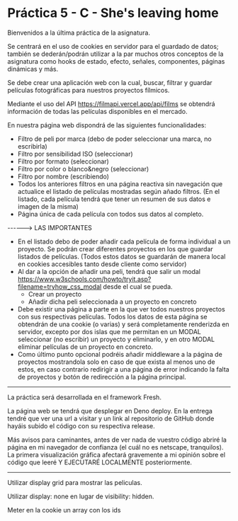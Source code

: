 # Práctica 5 - C - She's leaving home

Bienvenidos a la última práctica de la asignatura.  

Se centrará en el uso de cookies en servidor para el guardado de datos; también se dederán/podrán utilizar a la par muchos otros conceptos de la asignatura como hooks de estado, efecto, señales, componentes, páginas dinámicas y más.  

Se debe crear una aplicación web con la cual, buscar, filtrar y guardar películas fotográficas para nuestros proyectos fílmicos.

Mediante el uso del API  https://filmapi.vercel.app/api/films se obtendrá información de todas las películas disponibles en el mercado.

En nuestra página web dispondrá de las siguientes funcionalidades:
* Filtro de peli por marca (debo de poder seleccionar una marca, no escribirla)
* Filtro por sensibilidad ISO (seleccionar)
* Filtro por formato (seleccionar)
* Filtro por color o blanco&negro (seleccionar)
* Filtro por nombre (escribiendo)
* Todos los anteriores filtros en una página reactiva sin navegación que actualice el listado de películas mostradas según añado filtros. (En el listado, cada película tendrá que tener un resumen de sus datos e imagen de la misma)
* Página única de cada película con todos sus datos al completo.

------> LAS IMPORTANTES
* En el listado debo de poder añadir cada película de forma individual a un proyecto. Se podrán crear diferentes proyectos en los que guardar listados de películas. (Todos estos datos se guardarán de manera local en cookies accesibles tanto desde cliente como servidor)
* Al dar a la opción de añadir una peli, tendrá que salir un modal  https://www.w3schools.com/howto/tryit.asp?filename=tryhow_css_modal desde el cual se pueda.
    * Crear un proyecto
    * Añadir dicha peli seleccionada a un proyecto en concreto
* Debe existir una página a parte en la que ver todos nuestros proyectos con sus respectivas películas. Todos los datos de esta página se obtendrán de una cookie (o varias) y será completamente renderizda en servidor, excepto por dos islas que me permitan en un MODAL seleccionar (no escribir) un proyecto y eliminarlo, y en otro MODAL eliminar películas de un proyecto en concreto.
* Como último punto opcional podréis añadir middleware a la página de proyectos mostrandola solo en caso de que exista al menos uno de estos, en caso contrario redirigir a una página de error indicando la falta de proyectos y botón de redirección a la página principal.
--------
La práctica será desarrollada en el framework Fresh.

La página web se tendrá que desplegar en Deno deploy. En la entrega tendré que ver una url a visitar y un link al repositorio de GitHub donde hayáis subido el código con su respectiva release.

Más avisos para caminantes, antes de ver nada de vuestro código abriré la página en mi navegador de confianza (el cuál no es netscape, tranquilos). La primera visualización gráfica afectará gravemente a mi opinión sobre el código que leeré Y EJECUTARÉ LOCALMENTE posteriormente.

-------

Utilizar display grid para mostrar las peliculas.

Utilizar display: none en lugar de visibility: hidden.

Meter en la cookie un array con los ids

